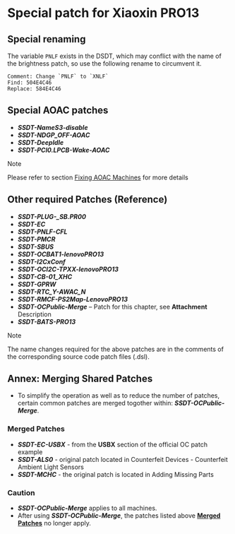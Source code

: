 # Special patch for Xiaoxin PRO13

## Special renaming
The variable `PNLF` exists in the DSDT, which may conflict with the name of the brightness patch, so use the following rename to circumvent it.

```
Comment: Change `PNLF` to `XNLF`
Find: 504E4C46
Replace: 584E4C46
```

## Special AOAC patches

- ***SSDT-NameS3-disable*** 
- ***SSDT-NDGP_OFF-AOAC***
- ***SSDT-DeepIdle***
- ***SSDT-PCI0.LPCB-Wake-AOAC***

> [!NOTE]
> 
> Please refer to section [Fixing AOAC Machines](/Content/04_Fixing_Sleep_and_Wake_Issues/Fixing_AOAC_Machines) for more details

## Other required Patches (Reference)

- ***SSDT-PLUG-_SB.PR00*** 
- ***SSDT-EC***
- ***SSDT-PNLF-CFL*** 
- ***SSDT-PMCR*** 
- ***SSDT-SBUS***
- ***SSDT-OCBAT1-lenovoPRO13***
- ***SSDT-I2CxConf***
- ***SSDT-OCI2C-TPXX-lenovoPRO13***
- ***SSDT-CB-01_XHC***
- ***SSDT-GPRW***
- ***SSDT-RTC_Y-AWAC_N***
- ***SSDT-RMCF-PS2Map-LenovoPRO13***
- ***SSDT-OCPublic-Merge*** – Patch for this chapter, see **Attachment** Description
- ***SSDT-BATS-PRO13***

> [!NOTE]
> 
> The name changes required for the above patches are in the comments of the corresponding source code patch files (.dsl).

## Annex: Merging Shared Patches

- To simplify the operation as well as to reduce the number of patches, certain common patches are merged togother within: ***SSDT-OCPublic-Merge***.

### Merged Patches

- ***SSDT-EC-USBX*** - from the **USBX** section of the official OC patch example
- ***SSDT-ALS0*** - original patch located in Counterfeit Devices - Counterfeit Ambient Light Sensors
- ***SSDT-MCHC*** - the original patch is located in Adding Missing Parts

### Caution

- ***SSDT-OCPublic-Merge*** applies to all machines.
- After using ***SSDT-OCPublic-Merge***, the patches listed above **<u>Merged Patches</u>** no longer apply.
